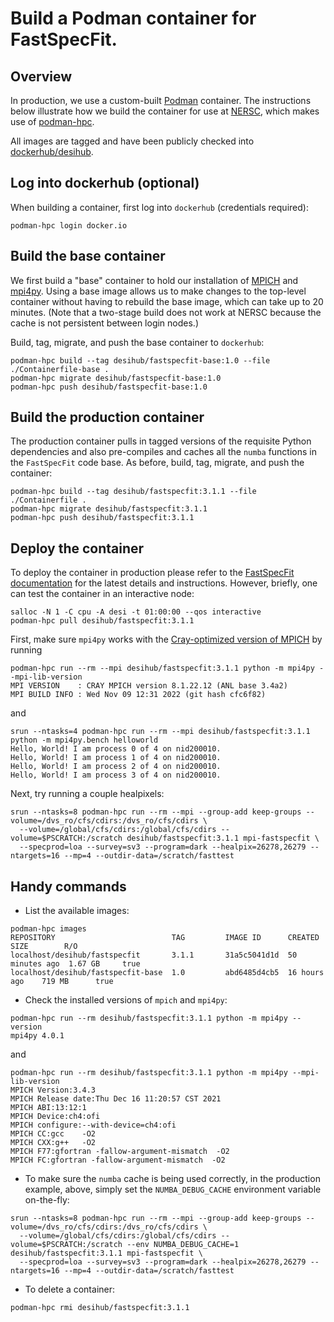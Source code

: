 # Build a Podman container for FastSpecFit.

## Overview

In production, we use a custom-built [Podman](https://podman.io) container. The
instructions below illustrate how we build the container for use at
[NERSC](https://docs.nersc.gov), which makes use of
[podman-hpc](https://docs.nersc.gov/development/containers/podman-hpc/overview).

All images are tagged and have been publicly checked into
[dockerhub/desihub](https://hub.docker.com/orgs/desihub/repositories).

## Log into dockerhub (optional)

When building a container, first log into `dockerhub` (credentials required):
```
podman-hpc login docker.io
```

## Build the base container

We first build a "base" container to hold our installation of
[MPICH](https://www.mpich.org/) and
[mpi4py](https://mpi4py.readthedocs.io/en/stable/). Using a base image allows us
to make changes to the top-level container without having to rebuild the base
image, which can take up to 20 minutes. (Note that a two-stage build does not
work at NERSC because the cache is not persistent between login nodes.)

Build, tag, migrate, and push the base container to `dockerhub`:
```
podman-hpc build --tag desihub/fastspecfit-base:1.0 --file ./Containerfile-base .
podman-hpc migrate desihub/fastspecfit-base:1.0
podman-hpc push desihub/fastspecfit-base:1.0
```

## Build the production container

The production container pulls in tagged versions of the requisite Python
dependencies and also pre-compiles and caches all the `numba` functions in the
`FastSpecFit` code base. As before, build, tag, migrate, and push the container:
```
podman-hpc build --tag desihub/fastspecfit:3.1.1 --file ./Containerfile .
podman-hpc migrate desihub/fastspecfit:3.1.1
podman-hpc push desihub/fastspecfit:3.1.1
```

## Deploy the container

To deploy the container in production please refer to the [FastSpecFit
documentation](https://fastspecfit.readthedocs.io/en/latest/) for the latest
details and instructions. However, briefly, one can test the container in an
interactive node:
```
salloc -N 1 -C cpu -A desi -t 01:00:00 --qos interactive
podman-hpc pull desihub/fastspecfit:3.1.1
```

First, make sure `mpi4py` works with the [Cray-optimized version of
MPICH](https://docs.nersc.gov/development/containers/podman-hpc/overview/#using-cray-mpich-in-podman-hpc) by running
```
podman-hpc run --rm --mpi desihub/fastspecfit:3.1.1 python -m mpi4py --mpi-lib-version
MPI VERSION    : CRAY MPICH version 8.1.22.12 (ANL base 3.4a2)
MPI BUILD INFO : Wed Nov 09 12:31 2022 (git hash cfc6f82)
```
and
```
srun --ntasks=4 podman-hpc run --rm --mpi desihub/fastspecfit:3.1.1 python -m mpi4py.bench helloworld
Hello, World! I am process 0 of 4 on nid200010.
Hello, World! I am process 1 of 4 on nid200010.
Hello, World! I am process 2 of 4 on nid200010.
Hello, World! I am process 3 of 4 on nid200010.
```

Next, try running a couple healpixels:
```
srun --ntasks=8 podman-hpc run --rm --mpi --group-add keep-groups --volume=/dvs_ro/cfs/cdirs:/dvs_ro/cfs/cdirs \
  --volume=/global/cfs/cdirs:/global/cfs/cdirs --volume=$PSCRATCH:/scratch desihub/fastspecfit:3.1.1 mpi-fastspecfit \
  --specprod=loa --survey=sv3 --program=dark --healpix=26278,26279 --ntargets=16 --mp=4 --outdir-data=/scratch/fasttest
```

## Handy commands

* List the available images:
```
podman-hpc images
REPOSITORY                          TAG         IMAGE ID      CREATED         SIZE        R/O
localhost/desihub/fastspecfit       3.1.1       31a5c5041d1d  50 minutes ago  1.67 GB     true
localhost/desihub/fastspecfit-base  1.0         abd6485d4cb5  16 hours ago    719 MB      true
```

* Check the installed versions of `mpich` and `mpi4py`:
```
podman-hpc run --rm desihub/fastspecfit:3.1.1 python -m mpi4py --version
mpi4py 4.0.1
```
and
```
podman-hpc run --rm desihub/fastspecfit:3.1.1 python -m mpi4py --mpi-lib-version
MPICH Version:3.4.3
MPICH Release date:Thu Dec 16 11:20:57 CST 2021
MPICH ABI:13:12:1
MPICH Device:ch4:ofi
MPICH configure:--with-device=ch4:ofi
MPICH CC:gcc    -O2
MPICH CXX:g++   -O2
MPICH F77:gfortran -fallow-argument-mismatch  -O2
MPICH FC:gfortran -fallow-argument-mismatch  -O2
```

* To make sure the `numba` cache is being used correctly, in the production
example, above, simply set the `NUMBA_DEBUG_CACHE` environment variable
on-the-fly:
```
srun --ntasks=8 podman-hpc run --rm --mpi --group-add keep-groups --volume=/dvs_ro/cfs/cdirs:/dvs_ro/cfs/cdirs \
  --volume=/global/cfs/cdirs:/global/cfs/cdirs --volume=$PSCRATCH:/scratch --env NUMBA_DEBUG_CACHE=1 desihub/fastspecfit:3.1.1 mpi-fastspecfit \
  --specprod=loa --survey=sv3 --program=dark --healpix=26278,26279 --ntargets=16 --mp=4 --outdir-data=/scratch/fasttest
```

* To delete a container:
```
podman-hpc rmi desihub/fastspecfit:3.1.1
```
